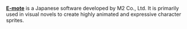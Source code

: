 [**E-mote**](https://emote.mtwo.co.jp/)  is a Japanese software developed by M2 Co., Ltd. It is primarily used in visual novels to create highly animated and expressive character sprites.